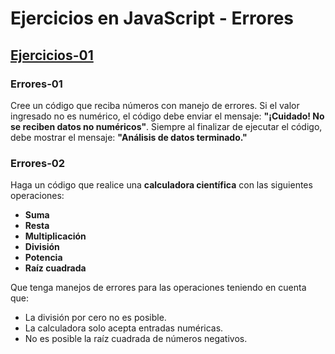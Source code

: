 # Ejercicios en JavaScript - Errores

## [Ejercicios-01](https://github.com/norbeydanilo/javascript-p-avanzada/blob/main/errores/ejercicios-01.js)

### Errores-01

Cree un código que reciba números con manejo de errores. Si el valor ingresado no es numérico, el código debe enviar el mensaje: **"¡Cuidado! No se reciben datos no numéricos"**. Siempre al finalizar de ejecutar el código, debe mostrar el mensaje: **"Análisis de datos terminado."**

### Errores-02

Haga un código que realice una **calculadora científica** con las siguientes operaciones:

* **Suma**
* **Resta**
* **Multiplicación**
* **División**
* **Potencia**
* **Raíz cuadrada**

Que tenga manejos de errores para las operaciones teniendo en cuenta que:

- La división por cero no es posible.
- La calculadora solo acepta entradas numéricas.
- No es posible la raíz cuadrada de números negativos.